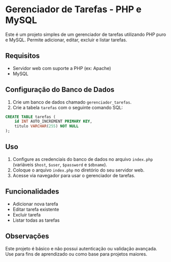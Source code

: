 # Gerenciador de Tarefas - PHP e MySQL

Este é um projeto simples de um gerenciador de tarefas utilizando PHP puro e MySQL. Permite adicionar, editar, excluir e listar tarefas.

## Requisitos

- Servidor web com suporte a PHP (ex: Apache)
- MySQL

## Configuração do Banco de Dados

1. Crie um banco de dados chamado `gerenciador_tarefas`.
2. Crie a tabela `tarefas` com o seguinte comando SQL:

```sql
CREATE TABLE tarefas (
    id INT AUTO_INCREMENT PRIMARY KEY,
    titulo VARCHAR(255) NOT NULL
);
```

## Uso

1. Configure as credenciais do banco de dados no arquivo `index.php` (variáveis `$host`, `$user`, `$password` e `$dbname`).
2. Coloque o arquivo `index.php` no diretório do seu servidor web.
3. Acesse via navegador para usar o gerenciador de tarefas.

## Funcionalidades

- Adicionar nova tarefa
- Editar tarefa existente
- Excluir tarefa
- Listar todas as tarefas

## Observações

Este projeto é básico e não possui autenticação ou validação avançada. Use para fins de aprendizado ou como base para projetos maiores.
